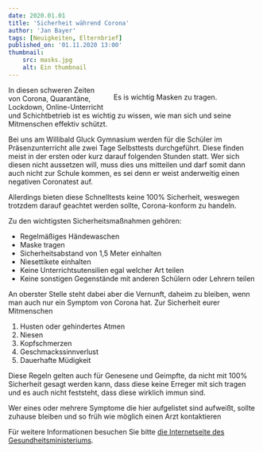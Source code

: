 ```yaml
---
date: 2020.01.01
title: 'Sicherheit während Corona'
author: 'Jan Bayer'
tags: [Neuigkeiten, Elternbrief]
published_on: '01.11.2020 13:00'
thumbnail: 
    src: masks.jpg
    alt: Ein thumbnail
---
```

<figure style="float: right; margin-left: 15px; width: 50%; margin-bottom: 15px">
    <v-image name="masks" alt="Masken" />
    <figcaption>Es is wichtig Masken zu tragen.</figcaption>
</figure>
<p>In diesen schweren Zeiten von Corona, Quarantäne, Lockdown, Online-Unterricht und Schichtbetrieb ist es wichtig zu wissen, wie man sich und seine Mitmenschen effektiv schützt.</p>
<p>Bei uns am Willibald Gluck Gymnasium werden für die Schüler im Präsenzunterricht alle zwei Tage Selbsttests durchgeführt. Diese finden meist in der ersten oder kurz darauf folgenden Stunden statt. Wer sich diesen nicht aussetzen will, muss dies uns mitteilen und darf somit dann auch nicht zur Schule kommen, es sei denn er weist anderweitig einen negativen Coronatest auf.</p>
<p>Allerdings bieten diese Schnelltests keine 100% Sicherheit, weswegen trotzdem darauf geachtet werden sollte, Corona-konform zu handeln.</p>
<p>Zu den wichtigsten Sicherheitsmaßnahmen gehören:</p>
<ul>
    <li>Regelmäßiges Händewaschen</li>
    <li>Maske tragen</li>
    <li>Sicherheitsabstand von 1,5 Meter einhalten</li>
    <li>Niesettikete einhalten</li>
    <li>Keine Unterrichtsutensilien egal welcher Art teilen</li>
    <li>Keine sonstigen Gegenstände mit anderen Schülern oder Lehrern teilen</li>
</ul>
<p>An oberster Stelle steht dabei aber die Vernunft, daheim zu bleiben, wenn man auch nur ein Symptom von Corona hat. Zur Sicherheit eurer Mitmenschen</p>
<ol>
    <li>Husten oder gehindertes Atmen</li>
    <li>Niesen</li>
    <li>Kopfschmerzen</li>
    <li>Geschmackssinnverlust</li>
    <li>Dauerhafte Müdigkeit</li>
</ol>
<p>Diese Regeln gelten auch für Genesene und Geimpfte, da nicht mit 100% Sicherheit gesagt werden kann, dass diese keine Erreger mit sich tragen und es auch nicht feststeht, dass diese wirklich immun sind.</p>
<p>Wer eines oder mehrere Symptome die hier aufgelistet sind aufweißt, sollte zuhause bleiben und so früh wie möglich einen Arzt kontaktieren</p>
<p>Für weitere Informationen besuchen Sie bitte <a href="https://www.bundesgesundheitsministerium.de/">die Internetseite des Gesundheitsministeriums</a>.</p>